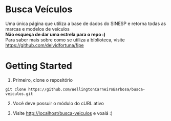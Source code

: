 # Busca Veículos
Uma única página que utiliza a base de dados do SINESP
e retorna todas as marcas e modelos de veículos
<br>
**Não esqueça de dar uma estrela para o repo :)**
<br>
Para saber mais sobre como se utiliza a biblioteca, visite https://github.com/deividfortuna/fipe

# Getting Started
1. Primeiro, clone o repositório
```
git clone https://github.com/WellingtonCarneiroBarbosa/busca-veiculos.git
```
2. Você deve possuir o módulo do cURL ativo

3. Visite [http://localhost/busca-veiculos](http://localhost/busca-veiculos) e voalá :)


